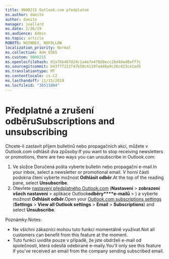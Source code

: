 ```yaml
---
title: 9000215 Outlook.com předplatné
ms.author: daeite
author: daeite
manager: joallard
ms.date: 2/26/19
ms.audience: Admin
ms.topic: article
ROBOTS: NOINDEX, NOFOLLOW
localization_priority: Normal
ms.collection: Adm_O365
ms.custom: 9000215
ms.openlocfilehash: 03a76b467d24c1a4e7e478d9ecc2bd4dad8aff7c
ms.sourcegitcommit: b43f77221f47b50c41197a448a9c26c423ce1ad5
ms.translationtype: MT
ms.contentlocale: cs-CZ
ms.lasthandoff: 11/15/2019
ms.locfileid: "36511804"
---
```

# <a name="subscriptions-and-unsubscribing"></a><span data-ttu-id="a225e-102">Předplatné a zrušení odběru</span><span class="sxs-lookup"><span data-stu-id="a225e-102">Subscriptions and unsubscribing</span></span>

<span data-ttu-id="a225e-103">Chcete-li zastavit příjem bulletinů nebo propagačních akcí, můžete v Outlook.com odhlásit dva způsoby:</span><span class="sxs-lookup"><span data-stu-id="a225e-103">If you want to stop receiving newsletters or promotions, there are two ways you can unsubscribe in Outlook.com:</span></span>

1. <span data-ttu-id="a225e-104">Ve složce Doručená pošta vyberte bulletin nebo propagační e-mail.</span><span class="sxs-lookup"><span data-stu-id="a225e-104">In your inbox, select a newsletter or promotional email.</span></span> <span data-ttu-id="a225e-105">V horní části podokna čtení vyberte možnost **Odhlásit odběr**.</span><span class="sxs-lookup"><span data-stu-id="a225e-105">At the top of the reading pane, select **Unsubscribe**.</span></span>
2. <span data-ttu-id="a225e-106">Otevřete [nastavení předplatného Outlook.com](https://outlook.live.com/mail/options/mail/brandsSubscriptions) (**Nastavení** > **zobrazení všech nastavení** > aplikace Outlook**odběry\*\*\*\*e-mailů** > ) a vyberte možnost **Odhlásit odběr**.</span><span class="sxs-lookup"><span data-stu-id="a225e-106">Open your [Outlook.com subscriptions settings](https://outlook.live.com/mail/options/mail/brandsSubscriptions) (**Settings** > **View all Outlook settings** > **Email** > **Subscriptions**) and select **Unsubscribe**.</span></span>

<span data-ttu-id="a225e-107">Poznámky:</span><span class="sxs-lookup"><span data-stu-id="a225e-107">Notes:</span></span>

- <span data-ttu-id="a225e-108">Ne všichni zákazníci mohou tuto funkci momentálně využívat.</span><span class="sxs-lookup"><span data-stu-id="a225e-108">Not all customers can benefit from this feature at the moment.</span></span>
- <span data-ttu-id="a225e-109">Tuto funkci uvidíte pouze v případě, že jste obdrželi e-mail od společnosti, která odesílá odebírané e-maily.</span><span class="sxs-lookup"><span data-stu-id="a225e-109">You'll only see this feature if you've received an email from the company sending subscribed email.</span></span>